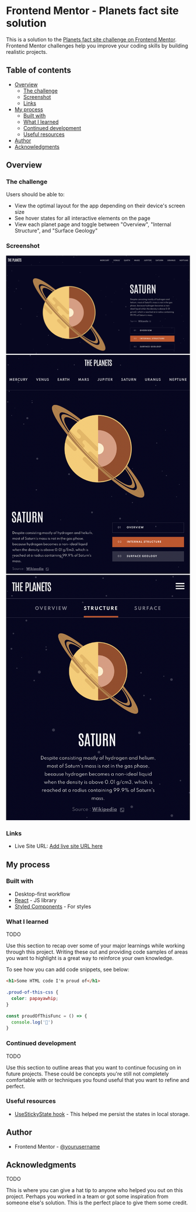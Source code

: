 # Frontend Mentor - Planets fact site solution

This is a solution to the [Planets fact site challenge on Frontend Mentor](https://www.frontendmentor.io/challenges/planets-fact-site-gazqN8w_f). Frontend Mentor challenges help you improve your coding skills by building realistic projects. 

## Table of contents

- [Overview](#overview)
  - [The challenge](#the-challenge)
  - [Screenshot](#screenshot)
  - [Links](#links)
- [My process](#my-process)
  - [Built with](#built-with)
  - [What I learned](#what-i-learned)
  - [Continued development](#continued-development)
  - [Useful resources](#useful-resources)
- [Author](#author)
- [Acknowledgments](#acknowledgments)

## Overview

### The challenge

Users should be able to:

- View the optimal layout for the app depending on their device's screen size
- See hover states for all interactive elements on the page
- View each planet page and toggle between "Overview", "Internal Structure", and "Surface Geology"

### Screenshot

![Desktop-sized screenshot](/screenshots/screenshot-desktop.png)
![Tablet-sized screenshot](/screenshots/screenshot-tablet.png)
![Mobile-sized screenshot](/screenshots/screenshot-mobile.png)


### Links

- Live Site URL: [Add live site URL here](https://your-live-site-url.com)

## My process

### Built with

- Desktop-first workflow
- [React](https://reactjs.org/) - JS library
- [Styled Components](https://styled-components.com/) - For styles

### What I learned

TODO

Use this section to recap over some of your major learnings while working through this project. Writing these out and providing code samples of areas you want to highlight is a great way to reinforce your own knowledge.

To see how you can add code snippets, see below:

```html
<h1>Some HTML code I'm proud of</h1>
```
```css
.proud-of-this-css {
  color: papayawhip;
}
```
```js
const proudOfThisFunc = () => {
  console.log('🎉')
}
```

### Continued development

TODO

Use this section to outline areas that you want to continue focusing on in future projects. These could be concepts you're still not completely comfortable with or techniques you found useful that you want to refine and perfect.

### Useful resources

- [UseStickyState hook](https://www.joshwcomeau.com/react/persisting-react-state-in-localstorage/) - This helped me persist the states in local storage.

## Author

- Frontend Mentor - [@yourusername](https://www.frontendmentor.io/profile/jimmy2130)

## Acknowledgments

TODO

This is where you can give a hat tip to anyone who helped you out on this project. Perhaps you worked in a team or got some inspiration from someone else's solution. This is the perfect place to give them some credit.
